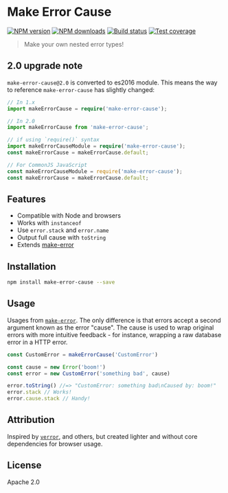 # Make Error Cause

[![NPM version][npm-image]][npm-url]
[![NPM downloads][downloads-image]][downloads-url]
[![Build status][travis-image]][travis-url]
[![Test coverage][coveralls-image]][coveralls-url]

> Make your own nested error types!

## 2.0 upgrade note

`make-error-cause@2.0` is converted to es2016 module.
This means the way to reference `make-error-cause` has slightly changed:

```ts
// In 1.x
import makeErrorCause = require('make-error-cause');

// In 2.0
import makeErrorCause from 'make-error-cause';

// if using `require()` syntax
import makeErrorCauseModule = require('make-error-cause');
const makeErrorCause = makeErrorCause.default;

// For CommonJS JavaScript
const makeErrorCauseModule = require('make-error-cause');
const makeErrorCause = makeErrorCause.default;
```

## Features

* Compatible with Node and browsers
* Works with `instanceof`
* Use `error.stack` and `error.name`
* Output full cause with `toString`
* Extends [make-error](https://github.com/julien-f/js-make-error)

## Installation

```sh
npm install make-error-cause --save
```

## Usage

Usages from [`make-error`](https://github.com/julien-f/js-make-error#usage). The only difference is that errors accept a second argument known as the error "cause". The cause is used to wrap original errors with more intuitive feedback - for instance, wrapping a raw database error in a HTTP error.

```js
const CustomError = makeErrorCause('CustomError')

const cause = new Error('boom!')
const error = new CustomError('something bad', cause)

error.toString() //=> "CustomError: something bad\nCaused by: boom!"
error.stack // Works!
error.cause.stack // Handy!
```

## Attribution

Inspired by [`verror`](https://www.npmjs.com/package/verror), and others, but created lighter and without core dependencies for browser usage.

## License

Apache 2.0

[npm-image]: https://img.shields.io/npm/v/make-error-cause.svg?style=flat
[npm-url]: https://npmjs.org/package/make-error-cause
[downloads-image]: https://img.shields.io/npm/dm/make-error-cause.svg?style=flat
[downloads-url]: https://npmjs.org/package/make-error-cause
[travis-image]: https://img.shields.io/travis/blakeembrey/make-error-cause.svg?style=flat
[travis-url]: https://travis-ci.org/blakeembrey/make-error-cause
[coveralls-image]: https://img.shields.io/coveralls/blakeembrey/make-error-cause.svg?style=flat
[coveralls-url]: https://coveralls.io/r/blakeembrey/make-error-cause?branch=master
